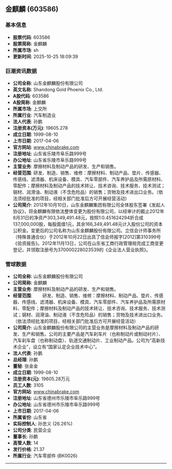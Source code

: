 ## 金麒麟 (603586)

### 基本信息

- **股票代码**: 603586
- **股票简称**: 金麒麟
- **所属市场**: sh
- **更新时间**: 2025-10-25 18:09:39

### 巨潮资讯数据

- **公司全称**: 山东金麒麟股份有限公司
- **英文名称**: Shandong Gold Phoenix Co., Ltd.
- **A股代码**: 603586
- **A股简称**: 金麒麟
- **所属市场**: 上交所
- **所属行业**: 汽车制造业
- **法人代表**: 孙鹏
- **注册资本(万元)**: 19605.278
- **成立日期**: 1999-08-10
- **上市日期**: 2017-04-06
- **官方网站**: www.chinabrake.com
- **注册地址**: 山东省乐陵市阜乐路999号
- **办公地址**: 山东省乐陵市阜乐路999号
- **主营业务**: 摩擦材料及制动产品的研发、生产和销售。
- **经营范围**: 研发、制造、销售、维修：摩擦材料、制动产品、垫片、传感器、传感线、滤清器、机床设备、模具、汽车零部件、汽车养护品及所需原材料、零配件；摩擦材料及制动产品的技术转让、技术咨询、技术服务、技术测试；钢材、润滑油、制动液（不含危险品）的销售；货物及技术进出口业务。（依法须经批准的项目，经相关部门批准后方可开展经营活动）
- **公司简介**: 2012年10月10日，山东金麒麟集团有限公司全体股东签署《发起人协议》，将金麒麟有限依法整体变更为股份有限公司，以经审计的截止2012年8月31日的净资产303,349,491.48元，按照1:0.451624294折合成137,000,000股，每股面值1元，其余166,349,491.48元计入股份公司的资本公积金。变更后的公司名称为山东金麒麟股份有限公司。立信会计师事务所（特殊普通合伙）于2012年10月22日出具了信会师报字[2012]第310399号《验资报告》。2012年11月13日，公司在山东省工商行政管理局完成工商变更登记，并领取注册号为370000228023539的《企业法人营业执照》。

### 雪球数据

- **公司全称**: 山东金麒麟股份有限公司
- **公司简称**: 金麒麟
- **主营业务**: 摩擦材料及制动产品的研发、生产和销售。
- **经营范围**: 　　研发、制造、销售、维修：摩擦材料、制动产品、垫片、传感器、传感线、滤清器、机床设备、模具、汽车零部件、汽车养护品及所需原材料、零配件；摩擦材料及制动产品的技术转让、技术咨询、技术服务、技术测试；钢材、润滑油、制动液（不含危险品）的销售；货物及技术进出口业务。（依法须经批准的项目，经相关部门批准后方可开展经营活动）
- **公司简介**: 山东金麒麟股份有限公司的主营业务是摩擦材料及制动产品的研发、生产和销售。公司的主要产品是汽车刹车片（也称制动片或制动衬片）、汽车刹车盘（也称制动盘）、轨道交通制动片、工业制动产品。公司为“高新技术企业”，设立有“国家认定企业技术中心”。
- **法人代表**: 孙鹏
- **总经理**: 孙鹏
- **董秘**: 张金金
- **成立日期**: 1999-08-10
- **注册资本(元)**: 19605.28万元
- **员工人数**: 3105
- **官方网站**: www.chinabrake.com
- **注册地址**: 山东省德州市乐陵市阜乐路999号
- **办公地址**: 山东省德州市乐陵市阜乐路999号
- **上市日期**: 2017-04-06
- **所属省份**: 山东省
- **实际控制人**: 孙忠义 (26.26%)
- **公司分类**: 民营企业
- **董事长**: 孙鹏
- **高管人数**: 14
- **发行价格**: 21.37
- **所属行业**: 汽车零部件 (BK0026)

---